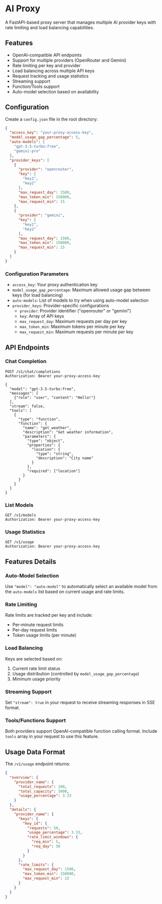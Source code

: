 # AI Proxy

A FastAPI-based proxy server that manages multiple AI provider keys with rate limiting and load balancing capabilities.

## Features

- OpenAI-compatible API endpoints
- Support for multiple providers (OpenRouter and Gemini)
- Rate limiting per key and provider
- Load balancing across multiple API keys
- Request tracking and usage statistics
- Streaming support
- Function/Tools support
- Auto-model selection based on availability

## Configuration

Create a `config.json` file in the root directory:

```json
{
  "access_key": "your-proxy-access-key",
  "model_usage_gap_percentage": 5,
  "auto-models": [
    "gpt-3.5-turbo:free",
    "gemini-pro"
  ],
  "provider_keys": [
    {
      "provider": "openrouter",
      "key": [
        "key1",
        "key2"
      ],
      "max_request_day": 1500,
      "max_token_min": 150000,
      "max_request_min": 15
    },
    {
      "provider": "gemini",
      "key": [
        "key1",
        "key2"
      ],
      "max_request_day": 1500,
      "max_token_min": 150000,
      "max_request_min": 15
    }
  ]
}
```

### Configuration Parameters

- `access_key`: Your proxy authentication key
- `model_usage_gap_percentage`: Maximum allowed usage gap between keys (for load balancing)
- `auto-models`: List of models to try when using auto-model selection
- `provider_keys`: Provider-specific configurations
  - `provider`: Provider identifier ("openrouter" or "gemini")
  - `key`: Array of API keys
  - `max_request_day`: Maximum requests per day per key
  - `max_token_min`: Maximum tokens per minute per key
  - `max_request_min`: Maximum requests per minute per key

## API Endpoints

### Chat Completion
```http
POST /v1/chat/completions
Authorization: Bearer your-proxy-access-key

{
  "model": "gpt-3.5-turbo:free",
  "messages": [
    {"role": "user", "content": "Hello!"}
  ],
  "stream": false,
  "tools": [
    {
      "type": "function",
      "function": {
        "name": "get_weather",
        "description": "Get weather information",
        "parameters": {
          "type": "object",
          "properties": {
            "location": {
              "type": "string",
              "description": "City name"
            }
          },
          "required": ["location"]
        }
      }
    }
  ]
}
```

### List Models
```http
GET /v1/models
Authorization: Bearer your-proxy-access-key
```

### Usage Statistics
```http
GET /v1/usage
Authorization: Bearer your-proxy-access-key
```

## Features Details

### Auto-Model Selection
Use `"model": "auto-model"` to automatically select an available model from the `auto-models` list based on current usage and rate limits.

### Rate Limiting
Rate limits are tracked per key and include:
- Per-minute request limits
- Per-day request limits
- Token usage limits (per minute)

### Load Balancing
Keys are selected based on:
1. Current rate limit status
2. Usage distribution (controlled by `model_usage_gap_percentage`)
3. Minimum usage priority

### Streaming Support
Set `"stream": true` in your request to receive streaming responses in SSE format.

### Tools/Functions Support
Both providers support OpenAI-compatible function calling format. Include `tools` array in your request to use this feature.

## Usage Data Format

The `/v1/usage` endpoint returns:
```json
{
  "overview": {
    "provider_name": {
      "total_requests": 100,
      "total_capacity": 3000,
      "usage_percentage": 3.33
    }
  },
  "details": {
    "provider_name": {
      "keys": {
        "key_id": {
          "requests": 50,
          "usage_percentage": 3.33,
          "rate_limit_windows": {
            "req_min": 5,
            "req_day": 50
          }
        }
      },
      "rate_limits": {
        "max_request_day": 1500,
        "max_token_min": 150000,
        "max_request_min": 15
      }
    }
  }
}
```
